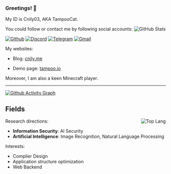 ### Greetings! 👋

My ID is Cnily03, AKA TampooCat.

<a href="##">
  <img src="https://github-readme-stats.vercel.app/api?username=Cnily03&show_icons=true&bg_color=161B22&text_color=C9D1D9&title_color=528BFF" title="GitHub Stats" align="right"/>
</a>

You could follow or contact me by following social accounts:

[![Github](https://img.shields.io/badge/dynamic/json?label=GitHub&query=%24.data.totalSubs&url=https%3A%2F%2Fapi.spencerwoo.com%2Fsubstats%2F%3Fsource%3Dgithub%26queryKey%3DCnily03&labelColor=181717&color=30363D&style=flat-square&logo=github&longCache=true)](https://github.com/Cnily03)
[![Discord](https://img.shields.io/badge/Discord-%235865F2.svg?&logo=discord&logoColor=white)](https://discord.com/users/5638)
[![Telegram](https://img.shields.io/badge/Telegram-2CA5E0?logo=telegram&logoColor=white)](https://t.me/Cnily03)
[![Gmail](https://img.shields.io/badge/Gmail-D14836?logo=gmail&logoColor=white)](mailto:cnily03@gmail.com)

My websites:

- Blog: [cnily.me](https://cnily.me)

- Demo page: [tampoo.io](https://tampoo.io)

Moreover, I am also a keen Minecraft player.

---

[![Github Activity Graph](https://github-readme-activity-graph.vercel.app/graph?username=Cnily03&bg_color=161B22&color=528BFF&line=4879DC&point=C9D1D9)](##)

## Fields

<a href="##">
  <img src="https://github-readme-stats.vercel.app/api/top-langs/?username=Cnily03&layout=compact&bg_color=161B22&text_color=C9D1D9&title_color=528BFF" title="Top Lang" align="right" />
</a>

Research directions:

- **Information Security**: AI Security
- **Artificial Intelligence**: Image Recognition, Natural Language Processing

Interests:

- Complier Design
- Application structure optimization
- Web Backend
